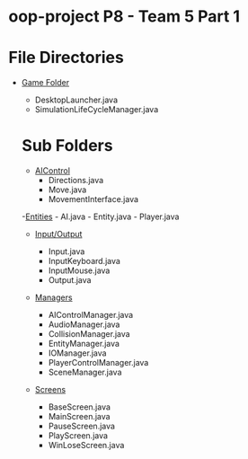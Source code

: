 # oop-project P8 - Team 5 Part 1

# File Directories 
- [Game Folder](./desktop/src/com/mygdx/game)
    - DesktopLauncher.java
    - SimulationLifeCycleManager.java
    
    # Sub Folders
    - [AIControl](./desktop/src/com/mygdx/game/AIControl)
        - Directions.java
        - Move.java
        - MovementInterface.java
    
    -[Entities](./desktop/src/com/mygdx/game/Entities)
        - AI.java
        - Entity.java
        - Player.java

    - [Input/Output](./desktop/src/com/mygdx/game/InputOutput)
        - Input.java
        - InputKeyboard.java
        - InputMouse.java
        - Output.java
    
    - [Managers](./desktop/src/com/mygdx/game/Managers)
        - AIControlManager.java
        - AudioManager.java
        - CollisionManager.java
        - EntityManager.java
        - IOManager.java
        - PlayerControlManager.java
        - SceneManager.java
    
    - [Screens](./desktop/src/com/mygdx/game/Screens)
        - BaseScreen.java 
        - MainScreen.java
        - PauseScreen.java
        - PlayScreen.java
        - WinLoseScreen.java